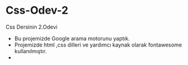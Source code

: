 # Css-Odev-2
Css Dersinin 2.Odevi

* Bu projemizde Google arama motorunu yaptık.
* Projemizde html ,css dilleri ve yardımcı kaynak olarak fontawesome kullanılmıştır.
*
